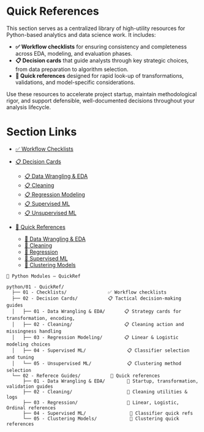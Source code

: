 # Quick References

This section serves as a centralized library of high-utility resources for Python-based analytics and data science work. It includes:

- **✅ Workflow checklists** for ensuring consistency and completeness across EDA, modeling, and evaluation phases.
- **📋 Decision cards** that guide analysts through key strategic choices, from data preparation to algorithm selection.
- **🧭 Quick references** designed for rapid look-up of transformations, validations, and model-specific considerations.

Use these resources to accelerate project startup, maintain methodological rigor, and support defensible, well-documented decisions throughout your analysis lifecycle.

# Section Links

- [✅ Workflow Checklists](01%20-%20Checklists/index.md)

- [📋 Decision Cards](02%20-%20Decision%20Cards/index.md)
    - [📋 Data Wrangling & EDA](02%20-%20Decision%20Cards/01%20-%20Data%20Wrangling%20%26%20EDA/index.md)
    - [📋 Cleaning](02%20-%20Decision%20Cards/02%20-%20Cleaning/index.md)
    - [📋 Regression Modeling](02%20-%20Decision%20Cards/03%20-%20Regression%20Modeling/index.md)
    - [📋 Supervised ML](02%20-%20Decision%20Cards/04%20-%20Supervised%20ML/index.md)
    - [📋 Unsupervised ML](02%20-%20Decision%20Cards/05%20-%20Unsupervised%20ML/index.md)

- [🧭 Quick References](02%20-%20Referece%20Guides/index.md)
    - [🧭 Data Wrangling & EDA](02%20-%20Referece%20Guides/01%20-%20Data%20Wrangling%20%26%20EDA/index.md)
    - [🧭 Cleaning](02%20-%20Referece%20Guides/02%20-%20Cleaning/index.md)
    - [🧭 Regression](02%20-%20Referece%20Guides/03%20-%20Regression/index.md)
    - [🧭 Supervised ML](02%20-%20Referece%20Guides/04%20-%20Supervised%20ML/index.md)
    - [🧭 Clustering Models](02%20-%20Referece%20Guides/05%20-%20Clustering%20Models/index.md)

```
🐍 Python Modules — QuickRef

python/01 - QuickRef/
  ├── 01 - Checklists/               ✅ Workflow checklists
  ├── 02 - Decision Cards/           📋 Tactical decision-making guides
  │   ├── 01 - Data Wrangling & EDA/       📋 Strategy cards for transformation, encoding, 
  │   ├── 02 - Cleaning/                   📋 Cleaning action and missingness handling
  │   ├── 03 - Regression Modeling/        📋 Linear & Logistic modeling choices
  │   ├── 04 - Supervised ML/               📋 Classifier selection and tuning
  │   └── 05 - Unsupervised ML/             📋 Clustering method selection
  └── 02 - Referece Guides/           🧭 Quick references
      ├── 01 - Data Wrangling & EDA/        🧭 Startup, transformation, validation guides
      ├── 02 - Cleaning/                    🧭 Cleaning utilities & logs
      ├── 03 - Regression/                  🧭 Linear, Logistic, Ordinal references
      ├── 04 - Supervised ML/                🧭 Classifier quick refs
      └── 05 - Clustering Models/            🧭 Clustering quick references
```
